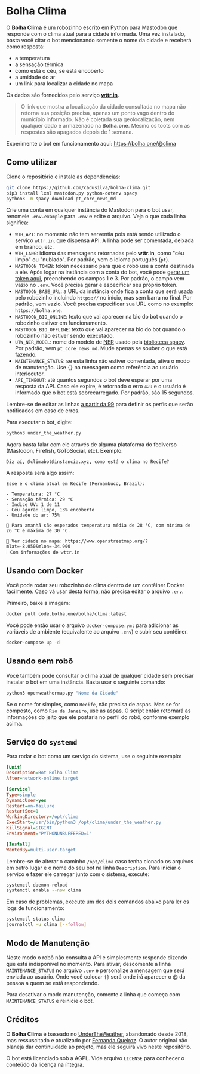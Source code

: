 # Bolha Clima

O **Bolha Clima** é um robozinho escrito em Python para Mastodon que responde com o clima atual para a cidade informada. Uma vez instalado, basta você citar o bot mencionando somente o nome da cidade e receberá como resposta:

- a temperatura
- a sensação térmica
- como está o céu, se está encoberto
- a umidade do ar
- um link para localizar a cidade no mapa

Os dados são fornecidos pelo serviço [**wttr.in**](https://github.com/chubin/wttr.in/).

> O link que mostra a localização da cidade consultada no mapa não retorna sua posição precisa, apenas um ponto vago dentro do município informado. Não é coletada sua geolocalização, nem qualquer dado é armazenado na **Bolha.one**. Mesmo os toots com as respostas são apagados depois de 1 semana.

Experimente o bot em funcionamento aqui: https://bolha.one/@clima

## Como utilizar

Clone o repositório e instale as dependências:

``` bash
git clone https://github.com/cadusilva/bolha-clima.git
pip3 install lxml mastodon.py python-dotenv spacy
python3 -m spacy download pt_core_news_md
```

Crie uma conta em qualquer instância do Mastodon para o bot usar, renomeie `.env.example` para `.env` e edite o arquivo. Veja o que cada linha significa:

- `WTH_API`: no momento não tem serventia pois está sendo utilizado o serviço `wttr.in`, que dispensa API. A linha pode ser comentada, deixada em branco, etc.
- `WTH_LANG`: idioma das mensagens retornadas pelo **wttr.in**, como "céu limpo" ou "nublado". Por padrão, vem o idioma português (`pt`).
- `MASTODON_TOKEN`: token necessário para que o robô use a conta destinada a ele. Após logar na instância com a conta do bot, você pode [gerar um token aqui](https://token.bolha.one/?scopes=read+write), preenchendo os campos 1 e 3. Por padrão, o campo vem vazio no `.env`. Você precisa gerar e especificar seu próprio token.
- `MASTODON_BASE_URL`: a URL da instância onde fica a conta que será usada pelo robozinho incluindo `https://` no início, mas sem barra no final. Por padrão, vem vazio. Você precisa especificar sua URL como no exemplo: `https://bolha.one`.
- `MASTODON_BIO_ONLINE`: texto que vai aparecer na bio do bot quando o robozinho estiver em funcionamento.
- `MASTODON_BIO_OFFLINE`: texto que vai aparecer na bio do bot quando o robozinho não estiver sendo executado.
- `UTW_NER_MODEL`: nome do modelo de [NER](https://wikiless.bolha.one/wiki/Named-entity_recognition) usado pela [biblioteca spacy](https://spacy.io/). Por padrão, vem `pt_core_news_md`. Mude apenas se souber o que está fazendo.
- `MAINTENANCE_STATUS`: se esta linha não estiver comentada, ativa o modo de manutenção. Use `{}` na mensagem como referência ao usuário interlocutor.
- `API_TIMEOUT`: até quantos segundos o bot deve esperar por uma resposta da API. Caso ele expire, é retornado o erro `429` e o usuário é informado que o bot está sobrecarregado. Por padrão, são 15 segundos.

Lembre-se de editar as linhas [a partir da 99](https://github.com/cadusilva/bolha-clima/blob/f1554702554bb9ab922727beaa6cbc5ab1bd7422/under_the_weather.py#L99-L119) para definir os perfis que serão notificados em caso de erros.

Para executar o bot, digite:

``` python
python3 under_the_weather.py
```

Agora basta falar com ele através de alguma plataforma do fediverso (Mastodon, Firefish, GoToSocial, etc). Exemplo:

```
Diz aí, @climabot@instancia.xyz, como está o clima no Recife?
```

A resposta será algo assim:

```
Esse é o clima atual em Recife (Pernambuco, Brazil):

- Temperatura: 27 °C
- Sensação térmica: 29 °C
- Índice UV: 1 de 11
- Céu agora: limpo, 13% encoberto
- Umidade do ar: 75%

📆 Para amanhã são esperados temperatura média de 28 °C, com mínima de 26 °C e máxima de 30 °C.

📍 Ver cidade no mapa: https://www.openstreetmap.org/?mlat=-8.050&mlon=-34.900
ℹ️ Com informações de wttr.in
```

## Usando com Docker

Você pode rodar seu robozinho do clima dentro de um contêiner Docker facilmente. Caso vá usar desta forma, não precisa editar o arquivo `.env`.

Primeiro, baixe a imagem:

``` bash
docker pull code.bolha.one/bolha/clima:latest
```

Você pode então usar o arquivo `docker-compose.yml` para adicionar as variáveis de ambiente (equivalente ao arquivo `.env`) e subir seu contêiner.

``` bash
docker-compose up -d
```

## Usando sem robô

Você também pode consultar o clima atual de qualquer cidade sem precisar instalar o bot em uma instância. Basta usar o seguinte comando:

``` python
python3 openweathermap.py "Nome da Cidade"
```

Se o nome for simples, como `Recife`, não precisa de aspas. Mas se for composto, como `Rio de Janeiro`, use as aspas. O script então retornará as informações do jeito que ele postaria no perfil do robô, conforme exemplo acima.

## Serviço do `systemd`

Para rodar o bot como um serviço do sistema, use o seguinte exemplo:

``` ini
[Unit]
Description=Bot Bolha Clima
After=network-online.target

[Service]
Type=simple
DynamicUser=yes
Restart=on-failure
RestartSec=1 
WorkingDirectory=/opt/clima
ExecStart=/usr/bin/python3 /opt/clima/under_the_weather.py
KillSignal=SIGINT
Environment="PYTHONUNBUFFERED=1"

[Install]
WantedBy=multi-user.target
```

Lembre-se de alterar o caminho `/opt/clima` caso tenha clonado os arquivos em outro lugar e o nome do seu bot na linha `Description`. Para iniciar o serviço e fazer ele carregar junto com o sistema, execute:

``` bash
systemctl daemon-reload
systemctl enable --now clima
```

Em caso de problemas, execute um dos dois comandos abaixo para ler os logs de funcionamento:

``` bash
systemctl status clima
journalctl -u clima [--follow]
```

## Modo de Manutenção

Neste modo o robô não consulta a API e simplesmente responde dizendo que está indisponível no momento. Para ativar, descomente a linha `MAINTENANCE_STATUS` no arquivo `.env` e personalize a mensagem que será enviada ao usuário. Onde você colocar `{}` será onde irá aparecer o @ da pessoa a quem se está respondendo.

Para desativar o modo manutenção, comente a linha que começa com `MAINTENANCE_STATUS` e reinicie o bot.

## Créditos

O **Bolha Clima** é baseado no [UnderTheWeather](https://github.com/ninedotnine/under_the_weather), abandonado desde 2018, mas ressuscitado e atualizado por [Fernanda Queiroz](https://github.com/nandavereda/under_the_weather). O autor original não planeja dar continuidade ao projeto, mas ele seguirá vivo neste repositório.

O bot está licenciado sob a AGPL. Vide arquivo `LICENSE` para conhecer o conteúdo da licença na íntegra.